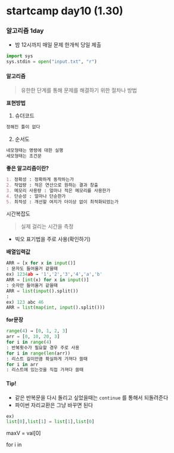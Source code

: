# startcamp day10 (1.30)

### 알고리즘 1day

- 밤 12시까지 매일 문제 한개씩 당일 제출

```python
import sys
sys.stdin = open("input.txt", "r")
```



#### 알고리즘

> 유한한 단계를 통해 문제를 해결하기 위한 절차나 방법



 **표현방법**

1. 슈더코드

```markdown
정해진 틀이 없다
```

2. 순서도

```markdown
네모형태는 명령에 대한 실행
세모형태는 조건문
```



**좋은 알고리즘이란?**

```markdown
1. 정확성 : 정확하게 동작하는가
2. 작업량 : 적은 연산으로 원하는 결과 창출
3. 메모리 사용량 : 얼마나 적은 메모리를 사용한가
4. 단순성 : 얼마나 단순한가
5. 최적성 : 개선할 여지가 더이상 없이 최적화되었는가
```



시간복잡도

> 실제 걸리는 시간을 측정

- 빅오  표기법을 주로 사용(확인하기)



**배열입력값** 

```python
ARR = [x for x in input()]
: 문자도 들어올거 같을때
ex) 1234ab → '1','2','3','4','a','b'
ARR = [int(x) for x in input()]
: 숫자만 들어올거 같을때
ARR = list(input().split())
: 
ex) 123 abc 46
ARR = list(map(int, input().split()))
```



**for문장**

```python
range(4) → [0, 1, 2, 3]
arr = [0, 10, 20, 3]
for i in range(4)
: 반복횟수가 필요할 경우 주로 사용
for i in range(len(arr))
: 리스트 길이만큼 확실하게 가져다 쓸때
for i in arr
: 리스트에 있는것을 직접 가져다 쓸때
```



#### Tip!

- 같은 반복문을 다시 돌리고 싶었을때는 `continue` 를 통해서 되돌려준다
- 파이썬 자리교환은 그냥 바꾸면 된다

```python
ex) 
list[0],list[1] = list[1],list[0]
```



maxV = val[0]

for i in 



